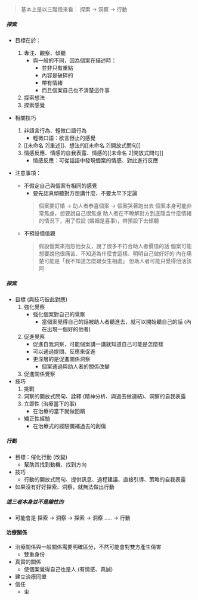 
>基本上是以三階段來看：
> 探索 -> 洞察 -> 行動

##### 探索
- 目標在於：
	1. 專注、觀察、傾聽
		- 與一般的不同，因為個案在描述時：
			- 並非只有重點
			- 內容是破碎的
			- 帶有情緒
			- 而且個案自己也不清楚這件事
	2. 探索想法
	3. 探索感覺

- 相關技巧
	1. 非語言行為、輕微口語行為
		- 輕微口語：欲言但止的感覺
	2. [[未命名 2|重述]]、想法的[[未命名 2|開放式問句]]
	3. 情感反應、情感的自我表露、情感的[[未命名 2|開放式問句]]
		- 情感反應：可從話語中發現個案的情感、對此進行反應
- 注意事項：
	- 不假定自己與個案有相同的感覺
		- 要先認真傾聽對方想講什麼，不要太早下定論
		> 個案要訂婚 -> 助人者恭喜個案 -> 個案哭著跑出去
		> 個案本身可能非常焦慮，想要說自己很焦慮
		> 助人者在不瞭解對方到底隱含什麼情緒的情況下，用了假設 (婚姻是喜事)，帶預設下去傾聽
	- 不預設價值觀
		> 假設個案來抱怨他女友，說了很多不符合助人者價值的話
		> 個案可能想要說他很痛苦、不知道為什麼會這樣、明明自己做好好的
		> 內在痛楚可能是「我不知道怎麼跟女生相處」
		> 但助人者可能只覺得他活該阿


##### 探索
- 目標 (與技巧彼此對應)
	1. 強化覺察
		- 強化個案對自己的覺察
			- 當個案覺得自己的話被助人者聽進去，就可以開始聽自己的話 (內在出現一個好的他者)
	2. 促進覺察
		- 促進自我洞察，可能個案講一講就知道自己可能是怎麼樣
		- 可以通過提問、反應來促進
		- 更深層的是促進關係洞察
			- 個案通過與助人者的關係改變
	3. 促進關係覺察
- 技巧
	1. 挑戰
	2. 洞察的開放式問句、詮釋 (精神分析、與過去做連結)、洞察的自我表露
	3. 立即性 (治療當下的事)
		- 在治療的當下就做回饋
	- 矯正性經驗
		- 在治療式的經驗彌補過去的創傷
##### 行動
- 目標：催化行動 (改變)
	- 幫助其找到動機、找到方向
- 技巧
	- 行動的開放式問句、提供訊息、過程建議、直接引導、策略的自我表露
- 如果沒有好好探索、洞察，就無法做出行動

##### 這三者本身並不是線性的
- 可能會是 探索 -> 洞察 -> 探索 -> 洞察  ..... -> 行動

#### 治療關係
- 治療關係與一般關係需要明確區分，不然可能會對雙方產生傷害
	- 雙重身份
- 真實的關係
	- 使個案覺得自己也是人 (有情感、真誠)
- 建立治療同盟
- 信任
	- ㄓ
